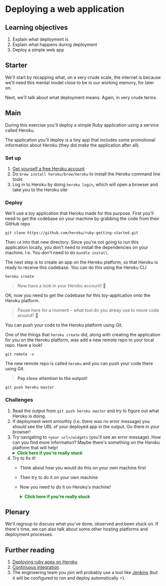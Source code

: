 # Deploying a web application

## Learning objectives

1. Explain what deployment is
2. Explain what happens during deployment
3. Deploy a simple web app

## Starter

We'll start by recapping what, on a very crude scale, the internet is because we'll need this mental model close to be in our working memory, for later on.

Next, we'll talk about what deployment means.  Again, in very crude terms.

## Main

During this exercise you'll deploy a simple Ruby application using a service called Heroku.

The application you'll deploy is a tiny app that includes some promotional information about Heroku (they did _make_ the application after all).

### Set up

1. [Get yourself a free Heroku account](https://signup.heroku.com/dc)
2. Do `brew install heroku/brew/heroku` to install the Heroku command line tools
3. Log in to Heroku by doing `heroku login`, which will open a browser and take you to the Heroku site

### Deploy

We'll use a toy application that Heroku made for this purpose.  First you'll need to get the codebase on your machine by grabbing the code from their GitHub repo

`git clone https://github.com/heroku/ruby-getting-started.git`

Then `cd` into that new directory.  Since you're not going to run this application locally, you don't need to install the dependencies on your machine.  I.e. You don't need to do `bundle install`.

The next step is to create an app on the Heroku platform, so that Heroku is ready to receive this codebase.  You can do this using the Heroku CLI

`heroku create`

> Now have a look in your Heroku account! 🎉

OK, now you need to get the codebase for this toy-application onto the Heroku platform.

> Pause here for a moment – what tool do you alreay use to move code around? 🤔

You can push your code to the Heroku platform using Git.

One of the things that `heroku create` did, along with creating the application for you on the Heroku platform, was add a new remote repo to your local repo.  Have a look!

`git remote -v`

The new remote repo is called `heroku` and you can push your code there using Git.

> **Pay close attention to the output!**

`git push heroku master`

### Challenges
1. Read the output from `git push heroku master` and try to figure out what Heroku is doing.
2. If deployment went smoothly (i.e. there was no error message) you should see the URL of your deployed app in the output.  Go there in your browser!
3. Try navigating to `<your url>/widgets` (you'll see an error message).  How can you find more information?  Maybe there's something on the Heroku platform that will help!
    <details>
    <summary style="color:green;"><b>Click here if you're really stuck</b></summary>
    If you go to the Heroku site, you can find the logs for your application and you'll find some interesting things in there.
    </details>
4. Try to fix it!
    - Think about how you would do this on your own machine first
    - Then try to do it on your own machine
    - Now you need to do it on Heroku's machine!
      <details>
      <summary style="color:green;"><b>Click here if you're really stuck</b></summary>
      You can either `Run console` on your Heroku app, on the Heroku platform, which is exciting.

      Or you can research the `heroku run` command, which you can execute in your own termninal on your own machine, and use that to do the necessary things.
      </details>

## Plenary

We'll regroup to discuss what you've done, observed and been stuck on.  If there's time, we can also talk about some other hosting platforms and deployment processes.

## Further reading

1. [Deploying ruby apps on Heroku](https://devcenter.heroku.com/articles/getting-started-with-ruby)
2. [Continuous integration](https://martinfowler.com/articles/continuousIntegration.html)
3. The engineering team you join will probably use a tool like [Jenkins](https://www.jenkins.io/) (but it will be configured to run and deploy automatically ⚡️).